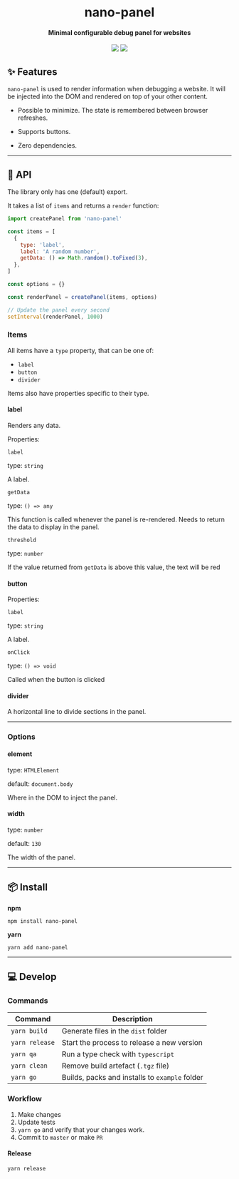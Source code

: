 <h1 align="center">
  nano-panel
</h1>
<h4 align="center">
  Minimal configurable debug panel for websites
</h4>

<div align="center">
  <img src="https://badgen.net/npm/v/nano-panel?icon=npm" />
  <img src="https://badgen.net/bundlephobia/minzip/nano-panel" />
</div>

## :sparkles: Features

`nano-panel` is used to render information when debugging a website. It will be injected into the DOM and rendered on top of your other content.

- Possible to minimize. The state is remembered between browser refreshes.

- Supports buttons.

- Zero dependencies.

---

## :newspaper: API

The library only has one (default) export.

It takes a list of `items` and returns a `render` function:

```js
import createPanel from 'nano-panel'

const items = [
  {
    type: 'label',
    label: 'A random number',
    getData: () => Math.random().toFixed(3),
  },
]

const options = {}

const renderPanel = createPanel(items, options)

// Update the panel every second
setInterval(renderPanel, 1000)
```

### Items

All items have a `type` property, that can be one of:

- `label`
- `button`
- `divider`

Items also have properties specific to their type.

#### label

Renders any data.

Properties:

`label`

type: `string`

A label.

`getData`

type: `() => any`

This function is called whenever the panel is re-rendered. Needs to return the data to display in the panel.

`threshold`

type: `number`

If the value returned from `getData` is above this value, the text will be red

#### button

Properties:

`label`

type: `string`

A label.

`onClick`

type: `() => void`

Called when the button is clicked

#### divider

A horizontal line to divide sections in the panel.

---

### Options

#### element

type: `HTMLElement`

default: `document.body`

Where in the DOM to inject the panel.

#### width

type: `number`

default: `130`

The width of the panel.

---

## :package: Install

**npm**

```
npm install nano-panel
```

**yarn**

```
yarn add nano-panel
```

---

## :computer: Develop

### Commands

| Command        | Description                                    |
| -------------- | ---------------------------------------------- |
| `yarn build`   | Generate files in the `dist` folder            |
| `yarn release` | Start the process to release a new version     |
| `yarn qa`      | Run a type check with `typescript`             |
| `yarn clean`   | Remove build artefact (`.tgz` file)            |
| `yarn go`      | Builds, packs and installs to `example` folder |

### Workflow

1. Make changes
2. Update tests
3. `yarn go` and verify that your changes work.
4. Commit to `master` or make `PR`

#### Release

`yarn release`
